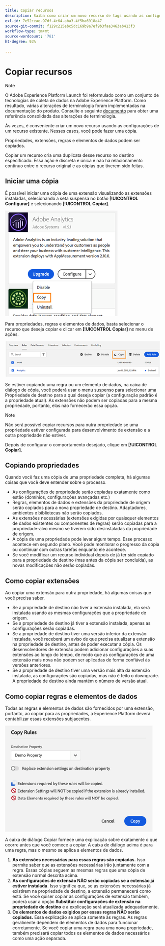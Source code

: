 ```yaml
---
title: Copiar recursos
description: Saiba como criar um novo recurso de tags usando as configurações de um recurso de tags existente na Adobe Experience Platform.
exl-id: 7e52ceae-97df-4c64-aba3-4f5ba6018a47
source-git-commit: f129c215ebc5dc169b9a7ef9b3faa3463ab413f3
workflow-type: tm+mt
source-wordcount: '781'
ht-degree: 93%

---
```


# Copiar recursos

>[!NOTE]
>
>O Adobe Experience Platform Launch foi reformulado como um conjunto de tecnologias de coleta de dados na Adobe Experience Platform. Como resultado, várias alterações de terminologia foram implementadas na documentação do produto. Consulte o seguinte [documento](../../term-updates.md) para obter uma referência consolidada das alterações de terminologia.

Às vezes, é conveniente criar um novo recurso usando as configurações de um recurso existente. Nesses casos, você pode fazer uma cópia.

Propriedades, extensões, regras e elementos de dados podem ser copiados.

Copiar um recurso cria uma duplicata desse recurso no destino especificado. Essa ação é discreta e única e não há relacionamento contínuo entre o recurso original e as cópias que tiverem sido feitas.

## Iniciar uma cópia

É possível iniciar uma cópia de uma extensão visualizando as extensões instaladas, selecionando a seta suspensa no botão **[!UICONTROL Configurar]** e selecionando **[!UICONTROL Copiar]**.

![Como copiar a extensão do Analytics](../../images/copy-initiate-extension.png)

Para propriedades, regras e elementos de dados, basta selecionar o recurso que deseja copiar e clicar em **[!UICONTROL Copiar]** no menu de ações.

![Como copiar minha regra do Analytics](../../images/copy-initiate-rule.png)

Se estiver copiando uma regra ou um elemento de dados, na caixa de diálogo de cópia, você poderá usar o menu suspenso para selecionar uma Propriedade de destino para a qual deseja copiar (a configuração padrão é a propriedade atual). As extensões não podem ser copiadas para a mesma propriedade, portanto, elas não fornecerão essa opção.

>[!NOTE]
>
>Não será possível copiar recursos para outra propriedade se uma propriedade estiver configurada para desenvolvimento de extensão e a outra propriedade não estiver.

Depois de configurar o comportamento desejado, clique em **[!UICONTROL Copiar]**.

## Copiando propriedades

Quando você faz uma cópia de uma propriedade completa, há algumas coisas que você deve entender sobre o processo.

* As configurações de propriedade serão copiadas exatamente como estão (domínios, configurações avançadas etc.)
* Regras, elementos de dados e extensões da propriedade de origem serão copiados para a nova propriedade de destino. Adaptadores, ambientes e bibliotecas não serão copiados.
* As extensões necessárias (extensões exigidas por quaisquer elementos de dados existentes ou componentes de regras) serão copiadas para a propriedade-alvo mesmo se tiverem sido desinstaladas da propriedade de origem.
* A cópia de uma propriedade pode levar algum tempo. Esse processo acontece em segundo plano. Você pode monitorar o progresso da cópia ou continuar com outras tarefas enquanto ele acontece.
* Se você modificar um recurso individual depois de já ter sido copiado para a propriedade de destino (mas antes da cópia ser concluída), as novas modificações não serão copiadas.

## Como copiar extensões

Ao copiar uma extensão para outra propriedade, há algumas coisas que você precisa saber.

* Se a propriedade de destino não tiver a extensão instalada, ela será instalada usando as mesmas configurações que a propriedade de origem.
* Se a propriedade de destino já tiver a extensão instalada, apenas as configurações serão copiadas.
* Se a propriedade de destino tiver uma versão inferior da extensão instalada, você receberá um aviso de que precisa atualizar a extensão na propriedade de destino, antes de poder executar a cópia. Os desenvolvedores de extensão podem adicionar configurações a suas extensões ao longo do tempo, de modo que as configurações de uma extensão mais nova não podem ser aplicadas de forma confiável às versões anteriores.
* Se a propriedade de destino tiver uma versão mais alta da extensão instalada, as configurações são copiadas, mas não é feito o downgrade. A propriedade de destino ainda mantém o número de versão atual.

## Como copiar regras e elementos de dados

Todas as regras e elementos de dados são fornecidos por uma extensão, portanto, ao copiar para as propriedades, a Experience Platform deverá contabilizar essas extensões subjacentes.

![Como copiar uma regra para minha propriedade de demonstração](../../images/copy-rules-dialog1.png)

A caixa de diálogo Copiar fornece uma explicação sobre exatamente o que ocorre antes que você comece a copiar. A caixa de diálogo acima é para uma regra, mas o mesmo se aplica a elementos de dados.

1. **As extensões necessárias para essas regras são copiadas.** Isso permite saber que as extensões necessárias irão juntamente com a regra. Essas cópias seguem as mesmas regras que uma cópia de extensão normal descrita acima.
1. **As configurações de extensão NÃO serão copiadas se a extensão já estiver instalada.** Isso significa que, se as extensões necessárias já existirem na propriedade de destino, a extensão permanecerá como está. Se você quiser copiar as configurações de extensão também, poderá usar a opção **Substituir configurações de extensão na propriedade de destino** e a explicação será atualizada adequadamente.
1. **Os elementos de dados exigidos por essas regras NÃO serão copiados.** Essa explicação se aplica somente às regras. As regras geralmente dependem de elementos de dados para funcionar corretamente. Se você copiar uma regra para uma nova propriedade, também precisará copiar todos os elementos de dados necessários como uma ação separada.
